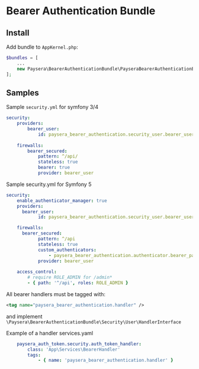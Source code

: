 # Bearer Authentication Bundle

## Install

Add bundle to `AppKernel.php`:
```php
$bundles = [
    ...
    new Paysera\BearerAuthenticationBundle\PayseraBearerAuthenticationBundle(),
];
```

## Samples

Sample `security.yml` for symfony 3/4
```yaml
security:
    providers:
        bearer_user:
            id: paysera_bearer_authentication.security_user.bearer_user_provider
    
    firewalls:
        bearer_secured:
            pattern: ^/api/
            stateless: true
            bearer: true
            provider: bearer_user
```

Sample security.yml for Symfony 5
```yaml
security:
    enable_authenticator_manager: true
    providers:
      bearer_user:
            id: paysera_bearer_authentication.security_user.bearer_user_provider    

    firewalls:
      bearer_secured:
            pattern: ^/api
            stateless: true
            custom_authenticators:
                - paysera_bearer_authentication.authenticator.bearer_passport
            provider: bearer_user
            
    access_control:
        # require ROLE_ADMIN for /admin*
        - { path: '^/api', roles: ROLE_ADMIN }
```

All bearer handlers must be tagged with:
```xml
<tag name="paysera_bearer_authentication.handler" />
```
and implement `\Paysera\BearerAuthenticationBundle\Security\User\HandlerInterface` 

Example of a handler services.yaml
```yaml
    paysera_auth_token.security.auth_token_handler:
        class: 'App\Services\BearerHandler'
        tags:
            - { name: 'paysera_bearer_authentication.handler' }
```
